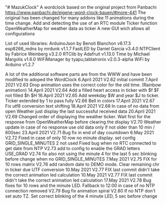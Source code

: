 "# MazukClock" 
A wordclock based on the  original project from Panbachi
https://www.panbachi.de/eigene-word-clock-bauen/#more-441
The original has been changed for many addons like
11 animations during the time change.
Add and detecting the use of an RTC module
Ticker function
OpenWeatherMap for weather data as ticker
A new GUI wich allows all configurations

List of used libraries:
ArduinoJson by Benoit Blanchon v6.17.3
esp8266_mdns by mrdunk v1.1.7
FastLED by Daniel Garcia v3.4.0
NTPClient by Fabrice Weinberg v3.2.0
RTClib by Adafruit v1.13.0
Time by Michael Margolis v1.6.0
WiFiManager by tyapu,tablatronix v2.0.3-alpha
WiFi by Arduino v1.2.7

A lot of the additional software parts are from the WWW and have been modified to adoped the WordClock
6.April 2021
V2.62 initial commit
7.April 2021
V2.63 Drop animation uses the correct color for the old time. (Rainbow animation)
14.April 2021
V2.64 Add a filled heart access in ticker with $f $F not filled $h $H
16.April 2021
V2.65 Add weekday $W and year $J to ticker. Ticker extended by 1 to pass fully
V2.66 Bell in colors
17.April 2021
V2.67 Fix utf8 conversion text shifting
18.April 2021
V2.68 In case of no data from open Weather just display the last successful received data
20.April 2021
V2.69 Changed order of displaying the weather ticker. Wait first for the response from OpenWeatherMap before clearing the display
V2.70 Weather update in case of no response use old data only if not older than 10 min / 600sec
23.April 2021
V2.71 Bug fix in end of day countdown
6.May 2021
V2.72 Fixed in case of only 10 row no minute display. set config GRID_SINGLE_MINUTES 2 not used
Fixed bug when no RTC connected to get date from NTP
V2.73 add to config to enable the GRAD letters USE_GRAD 
V2.74 fix also not using the minute 4 for the last 5 sec blinking before change when no GRID_SINGLE_MINUTES
7.May 2021
V2.75 FIX for 10 rows matrix
V2.76 add random date to DEMO mode. Clear remaining chr in ticker due UTF conversion
10.May 2021
V2.77 FIX last commit didn't take the correct animation led calculation 
10.May 2021
V2.77 FIX last commit didn't take the correct animation led calculation 
17.May 2021
V2.78 Bug fixes for 10 rows and the minute LED. Fallback to 12:00 in case of no NTP connection removed
V2.79 Bug fix animation spiral
V2.80 If no NTP don't set auto TZ. Set correct blinking of the 4 minute LED, 5 sec before change

